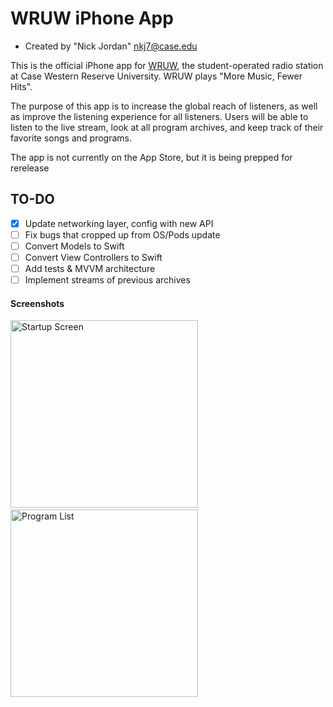 # WRUW iPhone App

* Created by "Nick Jordan" <nkj7@case.edu>

This is the official iPhone app for [WRUW](http://www.wruw.org), the student-operated radio station at Case Western Reserve University.  WRUW plays "More Music, Fewer Hits".

The purpose of this app is to increase the global reach of listeners, as well as improve the listening experience for all listeners.  Users will be able to listen to the live stream, look at all program archives, and keep track of their favorite songs and programs.  

The app is not currently on the App Store, but it is being prepped for rerelease

## TO-DO
- [x] Update networking layer, config with new API
- [ ] Fix bugs that cropped up from OS/Pods update
- [ ] Convert Models to Swift
- [ ] Convert View Controllers to Swift
- [ ] Add tests & MVVM architecture
- [ ] Implement streams of previous archives

#### Screenshots

<img src="./iOS-4.7-in___portrait___screen1.png" alt="Startup Screen" width="300" />&nbsp;&nbsp;&nbsp;&nbsp;&nbsp;&nbsp;&nbsp;&nbsp;&nbsp;&nbsp;
<img src="./iOS-4.7-in___portrait___screen3.png" alt="Program List" width="300" />
